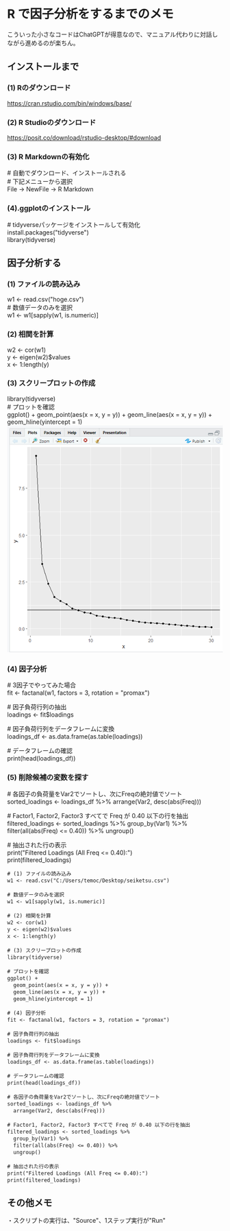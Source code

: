 # R で因子分析をするまでのメモ
こういった小さなコードはChatGPTが得意なので、マニュアル代わりに対話しながら進めるのが楽ちん。

## インストールまで

### (1) Rのダウンロード  
https://cran.rstudio.com/bin/windows/base/
  
### (2) R Studioのダウンロード  
https://posit.co/download/rstudio-desktop/#download
  
### (3) R Markdownの有効化  
\# 自動でダウンロード、インストールされる  
\# 下記メニューから選択  
File -> NewFile -> R Markdown
  
### (4).ggplotのインストール  
\# tidyverseパッケージをインストールして有効化  
install.packages("tidyverse")  
library(tidyverse)  
  
## 因子分析する
  
### (1) ファイルの読み込み  
w1 <- read.csv("hoge.csv")  
\# 数値データのみを選択  
w1 <- w1[sapply(w1, is.numeric)]  
  
### (2) 相関を計算  
w2 <- cor(w1)  
y <- eigen(w2)$values  
x <- 1:length(y)  
  
### (3) スクリープロットの作成  
library(tidyverse)  
\# プロットを確認  
ggplot() + geom_point(aes(x = x, y = y)) + geom_line(aes(x = x, y = y)) + geom_hline(yintercept = 1)  
![スクショ](pic/r1.png)
  
### (4) 因子分析  
\# 3因子でやってみた場合  
fit <- factanal(w1, factors = 3, rotation = "promax")  
  
\# 因子負荷行列の抽出  
loadings <- fit$loadings  
  
\# 因子負荷行列をデータフレームに変換  
loadings_df <- as.data.frame(as.table(loadings))  
  
\# データフレームの確認  
print(head(loadings_df))  
  
### (5) 削除候補の変数を探す  
  
\# 各因子の負荷量をVar2でソートし、次にFreqの絶対値でソート  
sorted_loadings <- loadings_df %>% arrange(Var2, desc(abs(Freq)))  
  
\# Factor1, Factor2, Factor3 すべてで Freq が 0.40 以下の行を抽出  
filtered_loadings <- sorted_loadings %>% group_by(Var1) %>% filter(all(abs(Freq) <= 0.40)) %>% ungroup()  
  
\# 抽出された行の表示  
print("Filtered Loadings (All Freq <= 0.40):")  
print(filtered_loadings)  

```
# (1) ファイルの読み込み
w1 <- read.csv("C:/Users/temoc/Desktop/seiketsu.csv")

# 数値データのみを選択
w1 <- w1[sapply(w1, is.numeric)]

# (2) 相関を計算
w2 <- cor(w1)
y <- eigen(w2)$values
x <- 1:length(y)

# (3) スクリープロットの作成
library(tidyverse)

# プロットを確認
ggplot() + 
  geom_point(aes(x = x, y = y)) + 
  geom_line(aes(x = x, y = y)) + 
  geom_hline(yintercept = 1)

# (4) 因子分析
fit <- factanal(w1, factors = 3, rotation = "promax")

# 因子負荷行列の抽出
loadings <- fit$loadings

# 因子負荷行列をデータフレームに変換
loadings_df <- as.data.frame(as.table(loadings))

# データフレームの確認
print(head(loadings_df))

# 各因子の負荷量をVar2でソートし、次にFreqの絶対値でソート
sorted_loadings <- loadings_df %>%
  arrange(Var2, desc(abs(Freq)))

# Factor1, Factor2, Factor3 すべてで Freq が 0.40 以下の行を抽出
filtered_loadings <- sorted_loadings %>%
  group_by(Var1) %>%
  filter(all(abs(Freq) <= 0.40)) %>%
  ungroup()

# 抽出された行の表示
print("Filtered Loadings (All Freq <= 0.40):")
print(filtered_loadings)
```

## その他メモ
・スクリプトの実行は、"Source"、1ステップ実行が"Run"
